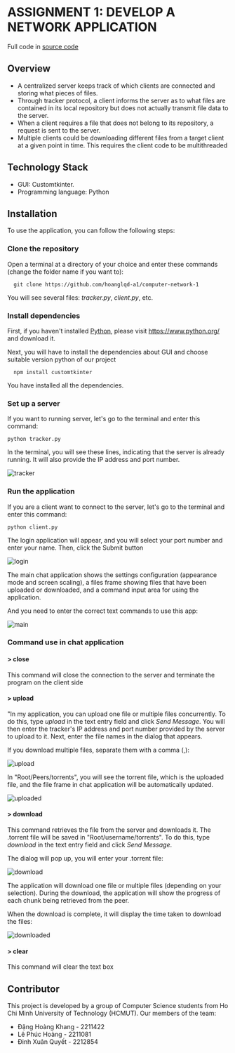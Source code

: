 # ASSIGNMENT 1: DEVELOP A NETWORK APPLICATION

Full code in [source code](https://github.com/hoanglqd-a1/computer-network-1) 

## Overview
- A centralized server keeps track of which clients are connected and storing what pieces of
files.
- Through tracker protocol, a client informs the server as to what files are contained in its local
repository but does not actually transmit file data to the server.
- When a client requires a file that does not belong to its repository, a request is sent to the
server.
- Multiple clients could be downloading different files from a target client at a given point in
time. This requires the client code to be multithreaded

## Technology Stack
- GUI: Customtkinter.
- Programming language: Python

## Installation
To use the application, you can follow the following steps:

### Clone the repository
Open a terminal at a directory of your choice and enter these commands (change the folder name if you want to):
```
  git clone https://github.com/hoanglqd-a1/computer-network-1
```
You will see several files: *tracker.py*, *client.py*, etc.

### Install dependencies
First, if you haven't installed [Python](https://www.python.org/), please visit https://www.python.org/ and download it.

Next, you will have to install the dependencies about GUI and choose suitable version python of our project
```
  npm install customtkinter
```

You have installed all the dependencies.

### Set up a server

If you want to running server, let's go to the terminal and enter this command: 

```tracker
python tracker.py
```

In the terminal, you will see these lines, indicating that the server is already running. It will also provide the IP address and port number.

![tracker](https://github.com/Qdaika22/assets/blob/main/tracker.png)

### Run the application

If you are a client want to connect to the server, let's go to the terminal and enter this command:

```client
python client.py
```

The login application will appear, and you will select your port number and enter your name. Then, click the Submit button

![login](https://github.com/Qdaika22/assets/blob/main/login.png)

The main chat application shows the settings configuration (appearance mode and screen scaling), a files frame showing files that have been uploaded or downloaded, and a command input area for using the application.

And you need to enter the correct text commands to use this app:

![main](https://github.com/Qdaika22/assets/blob/main/main.png)

### Command use in chat application

#### > close
This command will close the connection to the server and terminate the program on the client side

#### > upload
"In my application, you can upload one file or multiple files concurrently. To do this, type *upload* in the text entry field and click *Send Message*. You will then enter the tracker's IP address and port number provided by the server to upload to it. Next, enter the file names in the dialog that appears. 

If you download multiple files, separate them with a comma (,):

![upload](https://github.com/Qdaika22/assets/blob/main/upload.png)

In "Root/Peers/torrents", you will see the torrent file, which is the uploaded file, and the file frame in chat application will be automatically updated.

![uploaded](https://github.com/Qdaika22/assets/blob/main/updated.png)

#### > download
This command retrieves the file from the server and downloads it. The .torrent file will be saved in "Root/username/torrents". To do this, type *download* in the text entry field and click *Send Message*.

The dialog will pop up, you will enter your .torrent file:

![download](https://github.com/Qdaika22/assets/blob/main/download.png)

The application will download one file or multiple files (depending on your selection). During the download, the application will show the progress of each chunk being retrieved from the peer. 

When the download is complete, it will display the time taken to download the files:

![downloaded](https://github.com/Qdaika22/assets/blob/main/downloaded.png)

#### > clear
This command will clear the text box


## Contributor
This project is developed by a group of Computer Science students from Ho Chi Minh University of Technology (HCMUT). Our members of the team:
* Đặng Hoàng Khang - 2211422
* Lê Phúc Hoàng - 2211081
* Đinh Xuân Quyết - 2212854
